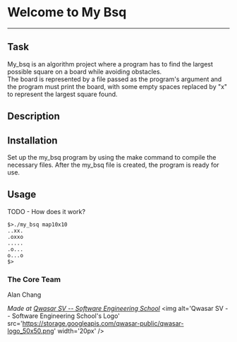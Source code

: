 # Welcome to My Bsq
***

## Task
My_bsq is an algorithm project where a program has to find the largest possible square on a board while avoiding obstacles.  
The board is represented by a file passed as the program's argument and the program must print the board, with some empty
spaces replaced by "x" to represent the largest square found.

## Description


## Installation
Set up the my_bsq program by using the make command to compile the necessary files.  After the my_bsq file is created, the program is ready for use.

## Usage
TODO - How does it work?
```
$>./my_bsq map10x10
..xx.
.oxxo
.....
.o...
o...o
$>
```

### The Core Team
Alan Chang

<span><i>Made at <a href='https://qwasar.io'>Qwasar SV -- Software Engineering School</a></i></span>
<span><img alt='Qwasar SV -- Software Engineering School's Logo' src='https://storage.googleapis.com/qwasar-public/qwasar-logo_50x50.png' width='20px' /></span>
